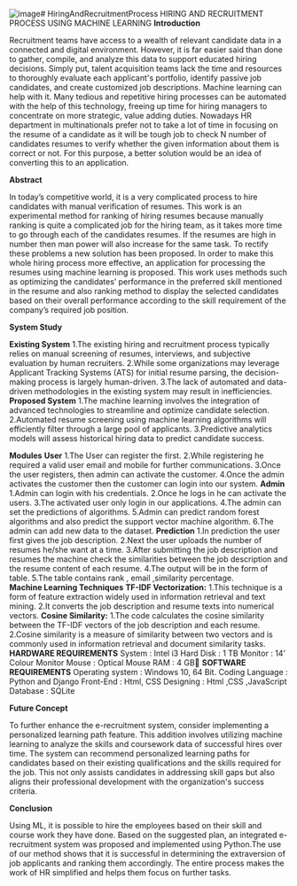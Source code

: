 ![image](https://github.com/user-attachments/assets/7024c41f-5c4a-42bb-a0a3-1634d5ce7854)# HiringAndRecruitmentProcess
HIRING AND RECRUITMENT  PROCESS USING MACHINE LEARNING
**Introduction**

Recruitment teams have access to a wealth of relevant candidate data in a connected 
and digital environment. However, it is far easier said than done to gather, compile, and 
analyze this data to support educated hiring decisions. Simply put, talent acquisition teams 
lack the time and resources to thoroughly evaluate each applicant's portfolio, identify 
passive job candidates, and create customized job descriptions. Machine learning can help 
with it. Many tedious and repetitive hiring processes can be automated with the help of this 
technology, freeing up time for hiring managers to concentrate on more strategic, value
adding duties. Nowadays HR department in multinationals prefer not to take a lot of time 
in focusing on the resume of a candidate as it will be tough job to check N number of 
candidates resumes to verify whether the given information about them is correct or not. 
For this purpose, a better solution would be an idea of converting this to an application. 

**Abstract**

In today’s competitive world, it is a very complicated process to hire candidates 
with manual verification of resumes. This work is an experimental method for ranking of 
hiring resumes because manually ranking is quite a complicated job for the hiring team, as 
it takes more time to go through each of the candidates resumes. If the resumes are high in 
number then man power will also increase for the same task. To rectify these problems a 
new solution has been proposed. In order to make this whole hiring process more effective, 
an application for processing the resumes using machine learning is proposed. This work 
uses methods such as optimizing the candidates’ performance in the preferred skill 
mentioned in the resume and also ranking method to display the selected candidates based 
on their overall performance according to the skill requirement of the company’s required 
job position. 

**System Study**

**Existing System**
1.The existing hiring and recruitment process typically relies on manual screening of resumes, interviews, and subjective evaluation by human recruiters. 
2.While some organizations may leverage Applicant Tracking Systems (ATS) for initial resume parsing, the decision-making process is largely human-driven. 
3.The lack of automated and data-driven methodologies in the existing system may result in inefficiencies.
**Proposed System**
1.The machine learning involves the integration of advanced technologies to streamline and optimize candidate selection. 
2.Automated resume screening using machine learning algorithms will efficiently filter through a large pool of applicants.
3.Predictive analytics models will assess historical hiring data to predict candidate success.

**Modules**
**User**
1.The User can register the first. 
2.While registering he required a valid user email and mobile for further communications. 
3.Once the user registers, then admin can activate the customer. 
4.Once the admin activates the customer then the customer can login into our system. 
**Admin**
1.Admin can login with his credentials. 
2.Once he logs in he can activate the users. 
3.The activated user only login in our applications. 
4.The admin can set the predictions of algorithms.
5.Admin can predict random forest algorithms and also predict the support vector machine algorithm. 
6.The admin can add new data to the dataset.
**Prediction**
1.In prediction the user first gives the job description.
2.Next the user uploads the number of resumes he/she want at a time.
3.After submitting the job description and resumes the machine check the similarities between the job description and the resume content of each resume.
4.The output will be in the form of table.
5.The table contains rank  , email ,similarity percentage.  
**Machine Learning Techniques**
**TF-IDF Vectorization:**
1.This technique is a form of feature extraction widely used in information retrieval and text mining. 
2.It converts the job description and resume texts into numerical vectors.
**Cosine Similarity:**
1.The code calculates the cosine similarity between the TF-IDF vectors of the job description and each resume. 
2.Cosine similarity is a measure of similarity between two vectors and is commonly used in information retrieval and document similarity tasks.
**HARDWARE REQUIREMENTS**
System      : Intel i3
Hard Disk		: 1 TB
Monitor     : 14’ Colour Monitor
Mouse       : Optical Mouse
RAM         : 4 GB
**SOFTWARE REQUIREMENTS**
Operating system	 : Windows 10, 64 Bit.
Coding Language	   : Python and Django
Front-End		       : Html, CSS
Designing		       : Html ,CSS ,JavaScript
Database	         : SQLite

**Future Concept**

To further enhance the e-recruitment system, consider implementing a personalized learning path feature. 
This addition involves utilizing machine learning to analyze the skills and coursework data of successful hires over time. 
The system can recommend personalized learning paths for candidates based on their existing qualifications and the skills required for the job. 
This not only assists candidates in addressing skill gaps but also aligns their professional development with the organization's success criteria.

**Conclusion**

Using ML, it is possible to hire the employees based on their skill and course work they have done. Based on the suggested plan, an integrated e-recruitment system was proposed and implemented using Python.The use of our method shows that it is successful in determining the extraversion of job applicants and ranking them accordingly. The entire process makes the work of HR simplified and helps them focus on further tasks.












